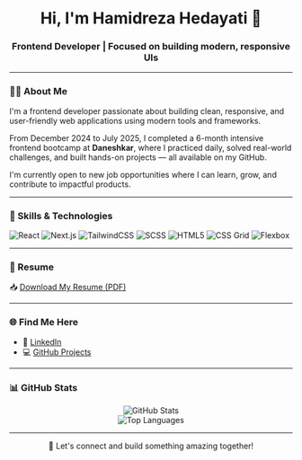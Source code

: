 <h1 align="center">Hi, I'm Hamidreza Hedayati 👋</h1>
<h3 align="center">Frontend Developer | Focused on building modern, responsive UIs</h3>

---

### 👨‍💻 About Me

I'm a frontend developer passionate about building clean, responsive, and user-friendly web applications using modern tools and frameworks.

From December 2024 to July 2025, I completed a 6-month intensive frontend bootcamp at **Daneshkar**, where I practiced daily, solved real-world challenges, and built hands-on projects — all available on my GitHub.

I'm currently open to new job opportunities where I can learn, grow, and contribute to impactful products.

---

### 🧠 Skills & Technologies

![React](https://img.shields.io/badge/-React-61DAFB?style=flat&logo=react&logoColor=white)
![Next.js](https://img.shields.io/badge/-Next.js-000000?style=flat&logo=nextdotjs)
![TailwindCSS](https://img.shields.io/badge/-Tailwind-38B2AC?style=flat&logo=tailwind-css&logoColor=white)
![SCSS](https://img.shields.io/badge/-SCSS-CC6699?style=flat&logo=sass&logoColor=white)
![HTML5](https://img.shields.io/badge/-HTML5-E34F26?style=flat&logo=html5&logoColor=white)
![CSS Grid](https://img.shields.io/badge/-CSS%20Grid-264de4?style=flat&logo=css3)
![Flexbox](https://img.shields.io/badge/-Flexbox-1572B6?style=flat&logo=css3)

---

### 📄 Resume

📥 [Download My Resume (PDF)](https://github.com/Hamidreza-hedayati1998/Hamidreza-hedayati1998/raw/main/Hamidreza-Hedayati-Resume.pdf)

---

### 🌐 Find Me Here

- 💼 [LinkedIn](https://www.linkedin.com/in/hamidreza-hedayati-front-end)
- 💻 [GitHub Projects](https://github.com/Hamidreza-hedayati1998)

---

### 📊 GitHub Stats

<p align="center">
  <img src="https://github-readme-stats.vercel.app/api?username=Hamidreza-hedayati1998&show_icons=true&theme=tokyonight" alt="GitHub Stats" />
  <br />
  <img src="https://github-readme-stats.vercel.app/api/top-langs/?username=Hamidreza-hedayati1998&layout=compact&theme=tokyonight" alt="Top Languages" />
</p>

---

<div align="center">
  🚀 Let's connect and build something amazing together!
</div>

